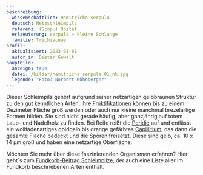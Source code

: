 ```yaml
---
beschreibung:
  wissenschaftlich: Hemitricha serpula
  deutsch: Netzschleimpilz
  referenz: (Scop.) Rostaf.
  erlaeuterung: serpula = kleine Schlange
  familie: Trichiaceae
profil:
  aktualisiert: 2023-01-08
  autor_in: Dieter Gewalt
hauptbild:
  anzeige: true
  datei: /bilder/hemitricha_serpula_01_nk.jpg
  legende: "Foto: Norbert Kühnberger"
---
```

Dieser Schleimpilz gehört aufgrund seiner netzartigen gelbbraunen Struktur zu den gut kenntlichen Arten. Ihre [Fruktifikationen](Fruktifikation "Glossar") können bis zu einem Dezimeter Fläche groß werden oder auch nur kleine manchmal brezelartige Formen bilden. Sie sind nicht gerade häufig, aber ganzjährig auf totem Laub- und Nadelholz zu finden. Bei Reife reißt die [Peridie](Peridie "Glossar") auf und entlässt ein wollfadenartiges goldgelb bis orange gefärbtes [Capillitium](Capillitium "Glossar"), das dann die gesamte Fläche bedeckt und die Sporen freisetzt. Diese sind gelb, ca. 10 x 14 µm groß und haben eine netzartige Oberfläche.

Möchten Sie mehr über diese faszinierenden Organismen erfahren? Hier geht´s zum [Fundkorb-Beitrag Schleimpilze](/verwandt/schleimpilze-myxomyzeten), der auch eine Liste aller im Fundkorb beschriebenen Arten enthält.